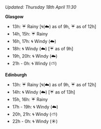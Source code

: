 *Updated: Thursday 18th April 11:30*

**Glasgow**

* 13h: :umbrella: Rainy [:cyclone:(:cloud:) as of 9h, :umbrella: as of 12h]
* 14h, 15h: :umbrella: Rainy
* 16h, 17h: :cyclone: Windy (:cloud:)
* 18h: :cyclone: Windy (:cloud:) [:umbrella: as of 9h]
* 19h, 20h: :cyclone: Windy (:cloud:)
* 21h - 0h: :cyclone: Windy (:partly_sunny:)

**Edinburgh**

* 13h: :umbrella: Rainy [:cyclone:(:cloud:) as of 9h, :umbrella: as of 12h]
* 14h: :cyclone: Windy (:cloud:) [:umbrella: as of 13h]
* 15h, 16h: :umbrella: Rainy
* 17h - 19h: :cyclone: Windy (:cloud:)
* 20h, 21h: :cyclone: Windy (:partly_sunny:)
* 22h - 0h: :cyclone: Windy (:sunny:)
